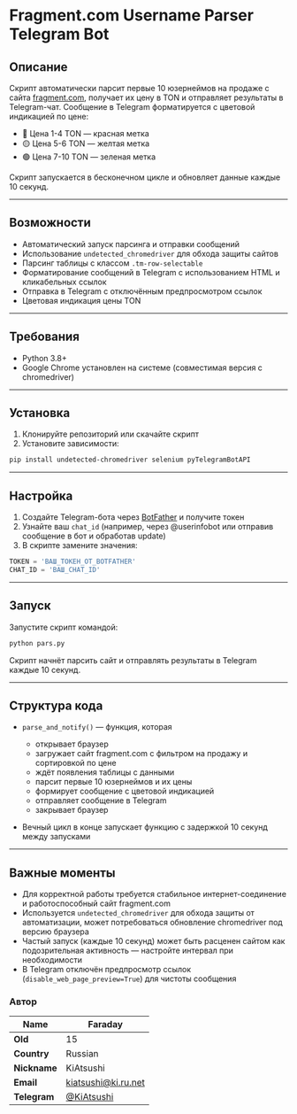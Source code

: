 # Fragment.com Username Parser Telegram Bot

## Описание

Скрипт автоматически парсит первые 10 юзернеймов на продаже с сайта [fragment.com](https://fragment.com), получает их цену в TON и отправляет результаты в Telegram-чат.
Сообщение в Telegram форматируется с цветовой индикацией по цене:

* 🔴 Цена 1-4 TON — красная метка
* 🟡 Цена 5-6 TON — желтая метка
* 🟢 Цена 7-10 TON — зеленая метка

Скрипт запускается в бесконечном цикле и обновляет данные каждые 10 секунд.

---

## Возможности

* Автоматический запуск парсинга и отправки сообщений
* Использование `undetected_chromedriver` для обхода защиты сайтов
* Парсинг таблицы с классом `.tm-row-selectable`
* Форматирование сообщений в Telegram с использованием HTML и кликабельных ссылок
* Отправка в Telegram с отключённым предпросмотром ссылок
* Цветовая индикация цены TON

---

## Требования

* Python 3.8+
* Google Chrome установлен на системе (совместимая версия с chromedriver)

---

## Установка

1. Клонируйте репозиторий или скачайте скрипт
2. Установите зависимости:

```bash
pip install undetected-chromedriver selenium pyTelegramBotAPI
```

---

## Настройка

1. Создайте Telegram-бота через [BotFather](https://t.me/BotFather) и получите токен
2. Узнайте ваш `chat_id` (например, через @userinfobot или отправив сообщение в бот и обработав update)
3. В скрипте замените значения:

```python
TOKEN = 'ВАШ_ТОКЕН_ОТ_BOTFATHER'
CHAT_ID = 'ВАШ_CHAT_ID'
```

---

## Запуск

Запустите скрипт командой:

```bash
python pars.py
```

Скрипт начнёт парсить сайт и отправлять результаты в Telegram каждые 10 секунд.

---

## Структура кода

* `parse_and_notify()` — функция, которая

  * открывает браузер
  * загружает сайт fragment.com с фильтром на продажу и сортировкой по цене
  * ждёт появления таблицы с данными
  * парсит первые 10 юзернеймов и их цены
  * формирует сообщение с цветовой индикацией
  * отправляет сообщение в Telegram
  * закрывает браузер

* Вечный цикл в конце запускает функцию с задержкой 10 секунд между запусками

---

## Важные моменты

* Для корректной работы требуется стабильное интернет-соединение и работоспособный сайт fragment.com
* Используется `undetected_chromedriver` для обхода защиты от автоматизации, может потребоваться обновление chromedriver под версию браузера
* Частый запуск (каждые 10 секунд) может быть расценен сайтом как подозрительная активность — настройте интервал при необходимости
* В Telegram отключён предпросмотр ссылок (`disable_web_page_preview=True`) для чистоты сообщения

### Автор

| **Name** | Faraday |
|-------------------|---------|
| **Old**          | 15      |
| **Country** | Russian |
| **Nickname** | KiAtsushi |
| **Email** | [kiatsushi@ki.ru.net](mailto:kiatsushi@ki.ru.net) |
| **Telegram** | [@KiAtsushi](https://t.me/KiAtsushi) |
